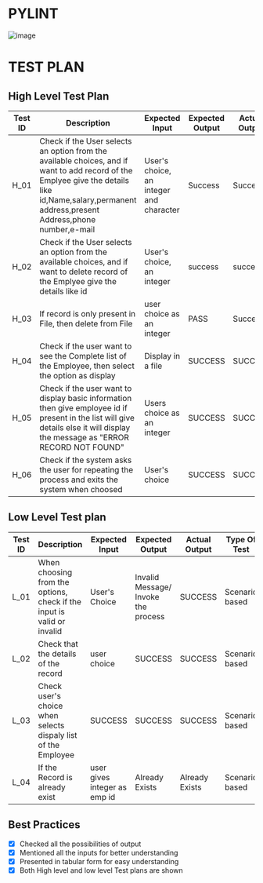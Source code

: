# PYLINT
![image](https://user-images.githubusercontent.com/68550769/163315189-08ec0a9f-0a24-44fa-a18c-52bd21562ab0.png)

# TEST PLAN
## High Level Test Plan
| Test ID | Description | Expected Input | Expected Output | Actual Output | Type Of Test |
| ------- | ----------- | -------------- | --------------- | ------------- | ------------ |
| H_01 | Check if the User selects an option from the available choices, and if want to add record of the Emplyee give the details like id,Name,salary,permanent address,present Address,phone number,e-mail | User's choice, an integer and character | Success | Success | Requirement based |
| H_02 | Check if the User selects an option from the available choices, and if want to delete record of the Emplyee give the details like id | User's choice, an integer | success | success | Requirement based |
| H_03 | If record is only present in File, then delete from File | 	user choice as an integer | PASS | Success | Technical |
| H_04 | Check if the user want to see the Complete list of the Employee, then select the option as display | Display in a file | SUCCESS | SUCCESS | S	Required based |
| H_05 | Check if the user want to display basic information then give employee id if present in the list will give details else it will display the message as "ERROR RECORD NOT FOUND" | Users choice as an integer | SUCCESS | SUCCESS | 	Required based |
| H_06 | Check if the system asks the user for repeating the process and exits the system when choosed | User's choice | SUCCESS | SUCCESS | Scenario based |

## Low Level Test plan
| Test ID | Description | Expected Input | Expected Output | Actual Output | Type Of Test |
| ------- | ----------- | -------------- | --------------- | ------------- | ------------ |
| L_01 | When choosing from the options, check if the input is valid or invalid | User's Choice | Invalid Message/ Invoke the process | SUCCESS | Scenario based |
| L_02 | Check that the details of the record | user choice | SUCCESS | SUCCESS | Scenario based |
| L_03 | Check user's choice when selects dispaly list of the Employee | SUCCESS | SUCCESS | SUCCESS | Scenario based |
| L_04 | If the Record is already exist | user gives integer as emp id | Already Exists | Already Exists | Scenario based |

## Best Practices
- [x] Checked all the possibilities of output
- [x] Mentioned all the inputs for better understanding
- [x] Presented in tabular form for easy understanding
- [x] Both High level and low level Test plans are shown
